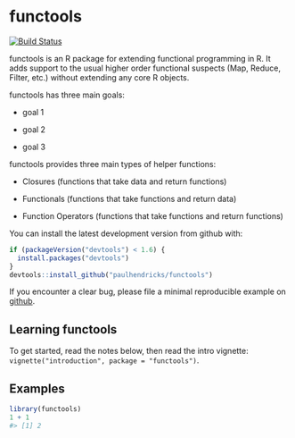 <!-- README.md is generated from README.Rmd. Please edit that file -->
functools
=========

[![Build Status](https://travis-ci.org/paulhendricks/functools.png?branch=master)](https://travis-ci.org/paulhendricks/functools)

functools is an R package for extending functional programming in R. It adds support to the usual higher order functional suspects (Map, Reduce, Filter, etc.) without extending any core R objects.

functools has three main goals:

-   goal 1

-   goal 2

-   goal 3

functools provides three main types of helper functions:

-   Closures (functions that take data and return functions)

-   Functionals (functions that take functions and return data)

-   Function Operators (functions that take functions and return functions)

You can install the latest development version from github with:

``` r
if (packageVersion("devtools") < 1.6) {
  install.packages("devtools")
}
devtools::install_github("paulhendricks/functools")
```

If you encounter a clear bug, please file a minimal reproducible example on [github](https://github.com/paulhendricks/functools/issues).

Learning functools
------------------

To get started, read the notes below, then read the intro vignette: `vignette("introduction", package = "functools")`.

Examples
--------

``` r
library(functools)
1 + 1
#> [1] 2
```
